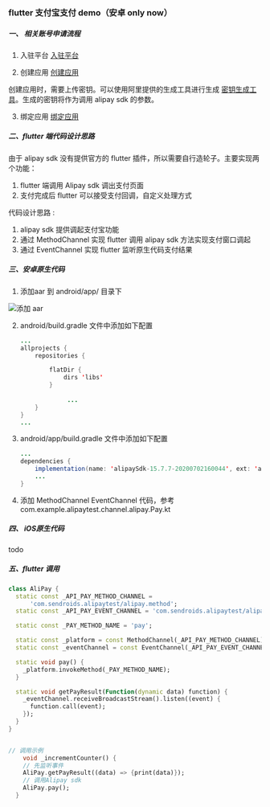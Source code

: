 ### flutter 支付宝支付 demo（安卓 only now）

##### 一、 相关账号申请流程
1. 入驻平台  [入驻平台](https://opendocs.alipay.com/open/00hqwq)

2. 创建应用 [创建应用](https://opendocs.alipay.com/open/200/105310) 

  创建应用时，需要上传密钥。可以使用阿里提供的生成工具进行生成 [密钥生成工具](https://opendocs.alipay.com/open/291/105971)。生成的密钥将作为调用 alipay sdk 的参数。

3. 绑定应用 [绑定应用](https://opendocs.alipay.com/open/0128wr)

##### 二、flutter 端代码设计思路

由于 alipay sdk 没有提供官方的 flutter 插件，所以需要自行造轮子。主要实现两个功能：

1. flutter 端调用 Alipay sdk 调出支付页面
2. 支付完成后 flutter 可以接受支付回调，自定义处理方式

代码设计思路 : 

1. alipay sdk 提供调起支付宝功能
2. 通过 MethodChannel 实现 flutter 调用 alipay sdk 方法实现支付窗口调起
3. 通过 EventChannel 实现 flutter 监听原生代码支付结果

##### 三、安卓原生代码

1. 添加aar 到 android/app/ 目录下

![添加 aar](https://user-gold-cdn.xitu.io/2020/7/29/1739a01010a01c31?w=892&h=756&f=png&s=68215)

2. android/build.gradle 文件中添加如下配置

   ```java
   ...
   allprojects {
       repositories {
   
           flatDir {
               dirs 'libs'
           }
           
   				...
       }
   }
   ...
   ```

3. android/app/build.gradle 文件中添加如下配置

   ```java
   ... 
   dependencies {
       implementation(name: 'alipaySdk-15.7.7-20200702160044', ext: 'aar')
       ...
   }
   ```

4. 添加 MethodChannel EventChannel 代码，参考 com.example.alipaytest.channel.alipay.Pay.kt

##### 四、 iOS原生代码

todo



##### 五、flutter 调用

```dart
class AliPay {
  static const _API_PAY_METHOD_CHANNEL =
      'com.sendroids.alipaytest/alipay.method';
  static const _API_PAY_EVENT_CHANNEL = 'com.sendroids.alipaytest/alipay.event';

  static const _PAY_METHOD_NAME = 'pay';

  static const _platform = const MethodChannel(_API_PAY_METHOD_CHANNEL);
  static const _eventChannel = const EventChannel(_API_PAY_EVENT_CHANNEL);

  static void pay() {
    _platform.invokeMethod(_PAY_METHOD_NAME);
  }

  static void getPayResult(Function(dynamic data) function) {
    _eventChannel.receiveBroadcastStream().listen((event) {
      function.call(event);
    });
  }
}


// 调用示例
	void _incrementCounter() {
    // 先监听事件
    AliPay.getPayResult((data) => {print(data)});
    // 调用Alipay sdk
    AliPay.pay();
  }
```